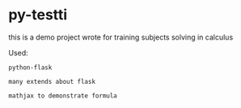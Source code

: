 # py-testti
this is a demo project wrote for training subjects solving in calculus

Used:

	python-flask
	
	many extends about flask
	
	mathjax to demonstrate formula
